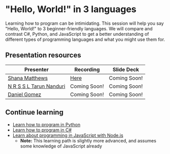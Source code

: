 # "Hello, World!" in 3 languages

Learning how to program can be intimidating. This session will help you say "Hello, World!" to 3 beginner-friendly languages. We will compare and contrast C#, Python, and JavaScript to get a better understanding of different types of programming languages and what you might use them for.

## Presentation resources

| Presenter | Recording | Slide Deck |
| - | - | - |
| [Shana Matthews](https://twitter.com/shanamatthews) | [Here](https://myignite.microsoft.com/sessions/1457f64b-1722-4379-bc76-5db87c619e20) | Coming Soon! |
| [N R S S L Tarun Nanduri](https://www.linkedin.com/in/tarunnanduri) | Coming Soon! | Coming Soon! |
| [Daniel Gomez](https://twitter.com/esdanielgomez) | Coming Soon! | Coming Soon! |

## Continue learning

- [Learn how to program in Python](https://docs.microsoft.com/learn/paths/python-first-steps/?WT.mc_id=ignite2020_techseries)
- [Learn how to program in C#](https://docs.microsoft.com/learn/paths/csharp-first-steps/?WT.mc_id=ignite2020_techseries)
- [Learn about programming in JavaScript with Node.js](https://docs.microsoft.com/learn/paths/build-javascript-applications-nodejs/?WT.mc_id=ignite2020_techseries)
  - **Note:** This learning path is slightly more advanced, and assumes some knowledge of JavaScript already
